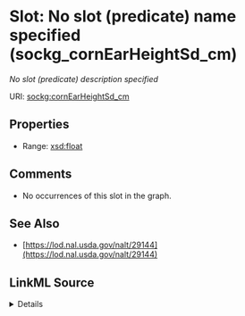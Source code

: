 

# Slot: No slot (predicate) name specified (sockg_cornEarHeightSd_cm)


_No slot (predicate) description specified_







URI: [sockg:cornEarHeightSd_cm](https://idir.uta.edu/sockg-ontology/docs/cornEarHeightSd_cm)



<!-- no inheritance hierarchy -->








## Properties

* Range: [xsd:float](http://www.w3.org/2001/XMLSchema#float)





## Comments

* No occurrences of this slot in the graph.

## See Also

* [https://lod.nal.usda.gov/nalt/29144](https://lod.nal.usda.gov/nalt/29144)



## LinkML Source

<details>

```yaml
name: sockg_cornEarHeightSd_cm
description: No slot (predicate) description specified
title: No slot (predicate) name specified
comments:
- No occurrences of this slot in the graph.
from_schema: soc-kg
see_also:
- https://lod.nal.usda.gov/nalt/29144
rank: 1000
domain: sockg_Harvest
slot_uri: sockg:cornEarHeightSd_cm
alias: sockg_cornEarHeightSd_cm
range: float

```
</details>